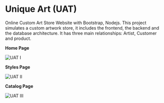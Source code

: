 # Unique Art (UAT)
Online Custom Art Store Website with Bootstrap, Nodejs.
This project simulates a custom artwork store, it includes the frontend, the backend and the database architecture. 
It has three main relationships: Artist, Customer and product.

**Home Page**

![UAT I](https://github.com/KJRM20/UAT/assets/105244615/fc037c84-db6b-4789-976c-6e27ed97c893)

**Styles Page**

![UAT II](https://github.com/KJRM20/UAT/assets/105244615/31f6730b-e5ea-4e64-a1c5-3138ce62b56a)

**Catalog Page**

![UAT III](https://github.com/KJRM20/UAT/assets/105244615/61b6fa71-088a-4532-b46c-90e59380760b)
